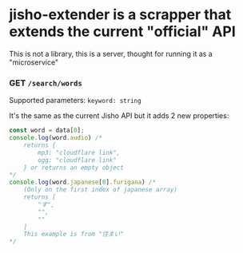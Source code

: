 # jisho-extender is a scrapper that extends the current "official" API
This is not a library, this is a server, thought for running it as a "microservice"

### **GET** `/search/words`
Supported parameters: `keyword: string`

It's the same as the current Jisho API but it adds 2 new properties:
```js
const word = data[0];
console.log(word.audio) /*
    returns {
        mp3: "cloudflare link",
        ogg: "cloudflare link"
    } or returns an empty object
*/
console.log(word.japanese[0].furigana) /*
    (Only on the first index of japanese array)
    returns [
        "す",
        "",
        ""
    ]
    This example is from "住まい"
*/
```